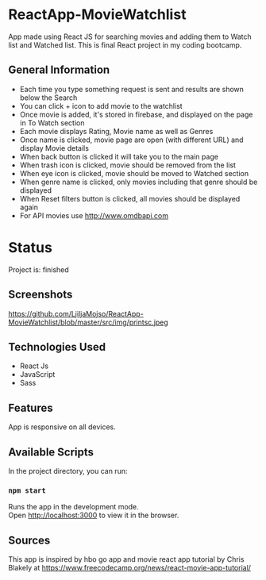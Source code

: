 # ReactApp-MovieWatchlist

App made using React JS for searching movies and adding them to Watch list and Watched list.
This is final React project in my coding bootcamp.

## General Information

- Each time you type something request is sent and results are shown below the Search
- You can click + icon to add movie to the watchlist
- Once movie is added, it's stored in firebase, and displayed on the page in To Watch section
- Each movie displays Rating, Movie name as well as Genres
- Once name is clicked, movie page are open (with different URL) and display Movie details
- When back button is clicked it will take you to the main page
- When trash icon is clicked, movie should be removed from the list
- When eye icon is clicked, movie should be moved to Watched section
- When genre name is clicked, only movies including that genre should be displayed
- When Reset filters button is clicked, all movies should be displayed again
- For API movies use http://www.omdbapi.com


# Status
Project is: finished

## Screenshots
https://github.com/LjiljaMojso/ReactApp-MovieWatchlist/blob/master/src/img/printsc.jpeg

## Technologies Used
- React Js
- JavaScript
- Sass

## Features
App is responsive on all devices.



## Available Scripts

In the project directory, you can run:

### `npm start`

Runs the app in the development mode.\
Open [http://localhost:3000](http://localhost:3000) to view it in the browser.

## Sources
This app is inspired by hbo go app and movie react app tutorial by Chris Blakely at https://www.freecodecamp.org/news/react-movie-app-tutorial/

